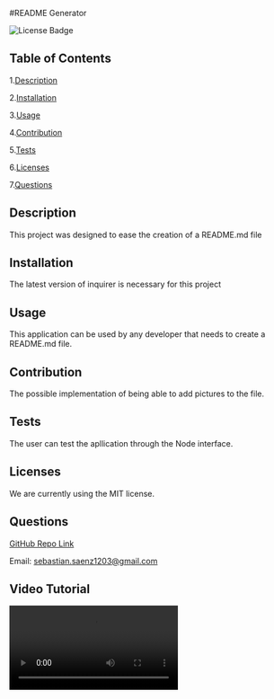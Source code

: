
#README Generator

![License Badge](https://shields.io/badge/license-MIT-green)

## Table of Contents

1.[Description](#description)

2.[Installation](#installation)

3.[Usage](#usage)

4.[Contribution](#contribution)

5.[Tests](#tests)

6.[Licenses](#licenses)

7.[Questions](#questions)

<a name="description"></a>
## Description

This project was designed to ease the creation of a README.md file

<a name="installation"></a>
## Installation

The latest version of inquirer is necessary for this project

<a name="usage"></a>
## Usage

This application can be used by any developer that needs to create a README.md file.

<a name="contribution"></a>
## Contribution

The possible implementation of being able to add pictures to the file.

<a name="tests"></a>
## Tests
The user can test the apllication through the Node interface.

<a name="licenses"></a>
## Licenses

We are currently using the MIT license.

<a name="questions"></a>
## Questions

[GitHub Repo Link](https://github.com/thasebby)

Email: sebastian.saenz1203@gmail.com

## Video Tutorial
<video src="video/tutorialVideo.mp4" controls title="Video Tutorial"></video>